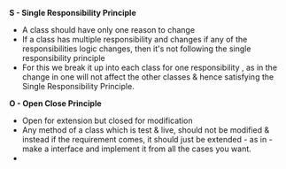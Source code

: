 
**S - Single Responsibility Principle**

- A class should have only one reason to change
- If a class has multiple responsibility and changes if any of the responsibilities logic changes, then it's not following the single responsibility principle
- For this we break it up into each class for one responsibility , as in the change in one will not affect the other classes & hence satisfying the Single Responsibility Principle.

**O - Open Close Principle**

- Open for extension but closed for modification
- Any method of a class which is test & live, should not be modified & instead if the requirement comes, it should just be extended - as in - make a interface and implement it from all the cases you want.
- 